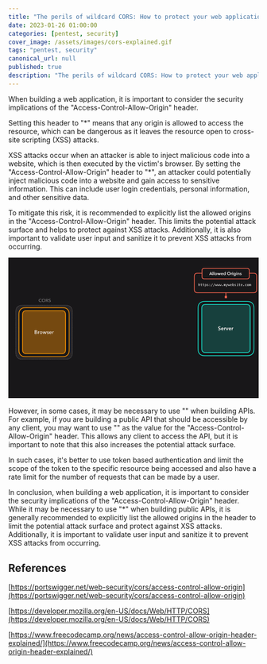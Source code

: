 ```yaml
---
title: "The perils of wildcard CORS: How to protect your web application"
date: 2023-01-26 01:00:00
categories: [pentest, security]
cover_image: /assets/images/cors-explained.gif
tags: "pentest, security"
canonical_url: null
published: true
description: "The perils of wildcard CORS: How to protect your web application"
---
```


When building a web application, it is important to consider the security implications of the "Access-Control-Allow-Origin" header.

Setting this header to "\*" means that any origin is allowed to access the resource, which can be dangerous as it leaves the resource open to cross-site scripting (XSS) attacks.

XSS attacks occur when an attacker is able to inject malicious code into a website, which is then executed by the victim's browser. By setting the "Access-Control-Allow-Origin" header to "\*", an attacker could potentially inject malicious code into a website and gain access to sensitive information. This can include user login credentials, personal information, and other sensitive data.

To mitigate this risk, it is recommended to explicitly list the allowed origins in the "Access-Control-Allow-Origin" header. This limits the potential attack surface and helps to protect against XSS attacks. Additionally, it is also important to validate user input and sanitize it to prevent XSS attacks from occurring.

![](/assets/images/cors-explained.gif)

However, in some cases, it may be necessary to use "" when building APIs. For example, if you are building a public API that should be accessible by any client, you may want to use "" as the value for the "Access-Control-Allow-Origin" header. This allows any client to access the API, but it is important to note that this also increases the potential attack surface.

In such cases, it's better to use token based authentication and limit the scope of the token to the specific resource being accessed and also have a rate limit for the number of requests that can be made by a user.

In conclusion, when building a web application, it is important to consider the security implications of the "Access-Control-Allow-Origin" header. While it may be necessary to use "\*" when building public APIs, it is generally recommended to explicitly list the allowed origins in the header to limit the potential attack surface and protect against XSS attacks. Additionally, it is important to validate user input and sanitize it to prevent XSS attacks from occurring.

## References

[https://portswigger.net/web-security/cors/access-control-allow-origin](https://portswigger.net/web-security/cors/access-control-allow-origin)

[https://developer.mozilla.org/en-US/docs/Web/HTTP/CORS](https://developer.mozilla.org/en-US/docs/Web/HTTP/CORS)

[https://www.freecodecamp.org/news/access-control-allow-origin-header-explained/](https://www.freecodecamp.org/news/access-control-allow-origin-header-explained/)
